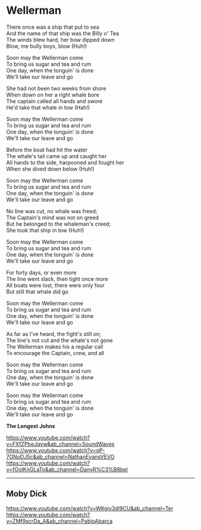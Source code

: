 # Wellerman

There once was a ship that put to sea  
And the name of that ship was the Billy o' Tea  
The winds blew hard, her bow dipped down  
Blow, me bully boys, blow (Huh!)  

Soon may the Wellerman come  
To bring us sugar and tea and rum  
One day, when the tonguin' is done  
We'll take our leave and go  

She had not been two weeks from shore  
When down on her a right whale bore  
The captain called all hands and swore  
He'd take that whale in tow (Hah!)  

Soon may the Wellerman come  
To bring us sugar and tea and rum  
One day, when the tonguin' is done  
We'll take our leave and go  

Before the boat had hit the water  
The whale's tail came up and caught her  
All hands to the side, harpooned and fought her  
When she dived down below (Huh!)  

Soon may the Wellerman come  
To bring us sugar and tea and rum  
One day, when the tonguin' is done  
We'll take our leave and go  

No line was cut, no whale was freed;  
The Captain's mind was not on greed  
But he belonged to the whaleman's creed;  
She took that ship in tow (Huh!)  

Soon may the Wellerman come  
To bring us sugar and tea and rum  
One day, when the tonguin' is done  
We'll take our leave and go  

For forty days, or even more  
The line went slack, then tight once more  
All boats were lost, there were only four  
But still that whale did go  

Soon may the Wellerman come  
To bring us sugar and tea and rum  
One day, when the tonguin' is done  
We'll take our leave and go  

As far as I've heard, the fight's still on;  
The line's not cut and the whale's not gone  
The Wellerman makes his a regular call  
To encourage the Captain, crew, and all  

Soon may the Wellerman come  
To bring us sugar and tea and rum  
One day, when the tonguin' is done  
We'll take our leave and go  

Soon may the Wellerman come  
To bring us sugar and tea and rum  
One day, when the tonguin' is done  
We'll take our leave and go  

**The Longest Johns**

https://www.youtube.com/watch?v=FXfZPbeJqyw&ab_channel=SoundWaves
https://www.youtube.com/watch?v=qP-7GNoDJ5c&ab_channel=NathanEvansVEVO
https://www.youtube.com/watch?v=fOoIKnGLaTo&ab_channel=DanyR%C3%B8bel
_____

## Moby Dick
https://www.youtube.com/watch?v=WKgiv3dI9CU&ab_channel=Ter
https://www.youtube.com/watch?v=ZMf9scrDa_A&ab_channel=PabloAbarca


